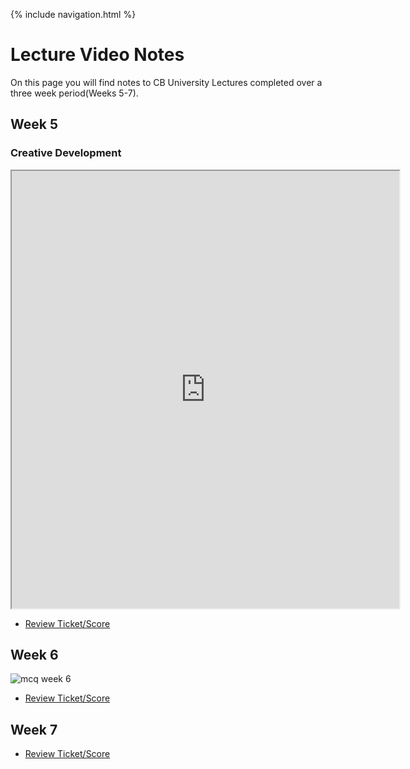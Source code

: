 {% include navigation.html %}
 
# Lecture Video Notes

On this page you will find notes to CB University Lectures completed over a three week period(Weeks 5-7).

 
## Week 5

### Creative Development

<iframe height="700px" width="620x" src="https://docs.google.com/document/d/e/2PACX-1vSxDGZmNTdr02VS9qwibJ6ttxe56Mk_zGv-Jp6JTakJphX9HQKn1PC6msotZ_y7O_hvKANbaM804BdT/pub?embedded=true"></iframe>


- [Review Ticket/Score](https://github.com/GavinYWu/kylies-disciples2/issues/7#issue-1209094038)

## Week 6

![mcq week 6](https://user-images.githubusercontent.com/89228041/165668041-91f13524-f6bb-4ef7-b7fb-c8e34a7d03ac.png)


- [Review Ticket/Score](https://github.com/GavinYWu/kylies-disciples2/issues/7#issuecomment-1104340873)


## Week 7


- [Review Ticket/Score](https://github.com/GavinYWu/kylies-disciples2/issues/7#issuecomment-1104341057)


